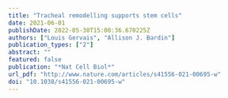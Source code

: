 ```yaml
---
title: "Tracheal remodelling supports stem cells"
date: 2021-06-01
publishDate: 2022-05-30T15:00:36.670225Z
authors: ["Louis Gervais", "Allison J. Bardin"]
publication_types: ["2"]
abstract: ""
featured: false
publication: "*Nat Cell Biol*"
url_pdf: "http://www.nature.com/articles/s41556-021-00695-w"
doi: "10.1038/s41556-021-00695-w"
---
```


